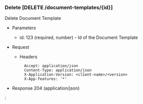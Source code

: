 ### Delete [DELETE /document-templates/{id}]

Delete Document Template

+ Parameters
    + id: 123 (required, number) - Id of the Document Template

+ Request
    + Headers

            Accept: application/json
            Content-Type: application/json
            X-Application-Version: <client-name>/<version>
            X-App-features: '*'

+ Response 204 (application/json)

:[](../error_responses.md)
